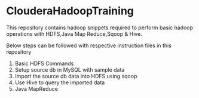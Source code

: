 # ClouderaHadoopTraining

This repository contains hadoop snippets required to perform basic hadoop operations with HDFS,Java Map Reduce,Sqoop & Hive.

Below steps can be followed with respective instruction files in this repository
1. Basic HDFS Commands 
2. Setup source db in MySQL with sample data
3. Import the source db data into HDFS using sqoop
4. Use Hive to query the imported data
5. Java MapReduce 


  


